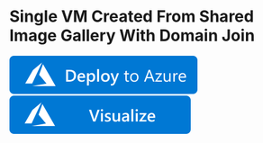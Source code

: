 # Single VM Created From Shared Image Gallery With Domain Join

<a href="https://portal.azure.com/#create/Microsoft.Template/uri/https%3A%2F%2Fraw.githubusercontent.com%2Fcocallaw%2FAzARM-Templates%2Fmain%2F02-VM-Create-SIG-Single-AD%2Fazuredeploy.json" target="_blank">
    <img src="https://raw.githubusercontent.com/Azure/azure-quickstart-templates/master/1-CONTRIBUTION-GUIDE/images/deploytoazure.svg?sanitize=true"/> 
</a>
<a href="http://armviz.io/#/?load=https%3A%2F%2Fraw.githubusercontent.com%2Fcocallaw%2FAzARM-Templates%2Fmain%2F02-VM-Create-SIG-Single-AD%2Fazuredeploy.json" target="_blank">
    <img src="https://raw.githubusercontent.com/Azure/azure-quickstart-templates/master/1-CONTRIBUTION-GUIDE/images/visualizebutton.svg?sanitize=true"/>
</a>